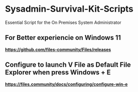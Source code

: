 # Sysadmin-Survival-Kit-Scripts
Essential Script for the On Premises System Administrator

## For Better experiencie on Windows 11

**https://github.com/files-community/Files/releases**

## Configure to launch V File as Default File Explorer when press Windows + E

**https://files.community/docs/configuring/configure-win-e**
